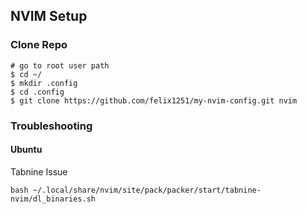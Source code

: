 ## NVIM Setup

### Clone Repo

```shell
# go to root user path
$ cd ~/
$ mkdir .config 
$ cd .config
$ git clone https://github.com/felix1251/my-nvim-config.git nvim
```

### Troubleshooting

#### Ubuntu

Tabnine Issue

```
bash ~/.local/share/nvim/site/pack/packer/start/tabnine-nvim/dl_binaries.sh
```
